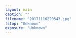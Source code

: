 ```yaml
---
layout: main
caption: ""
filename: "20171116220543.jpg"
fstop: "Unknown"
exposure: "Unknown"
---
```

